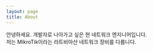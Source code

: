 ```yaml
---
layout: page
title: About
---
```


<p class="message">
  안녕하세요.
  개발자로 나아가고 싶은 현 네트워크 엔지니어입니다.<br>
  저는 MikroTik이라는 라트비아산 네트워크 장비를 다룹니다.
</p>
